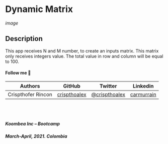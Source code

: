 # **Dynamic Matrix**
_image_
## **Description**
This app receives N and M number, to create an inputs matrix. This matrix only receives integers value. The total value in row and column will be equal to 100.

#### **Follow me** 💬
| **Authors** | **GitHub** | **Twitter** | **Linkedin** |
| :---: | :---: | :---: | :---: |
| Crispthofer Rincon | [crispthoalex](https://github.com/crispthoalex) | [@crispthoalex](https://twitter.com/crispthoalex) | [carmurrain](https://www.linkedin.com/in/carmurrain) |

<br>
<br>

##### Koombea Inc – Bootcamp

##### March-April, 2021. Colombia

